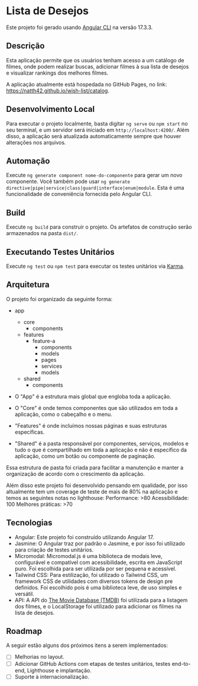 # Lista de Desejos

Este projeto foi gerado usando [Angular CLI](https://github.com/angular/angular-cli) na versão 17.3.3.

## Descrição

Esta aplicação permite que os usuários tenham acesso a um catálogo de filmes, onde podem realizar buscas, adicionar filmes à sua lista de desejos e visualizar rankings dos melhores filmes.

A aplicação atualmente está hospedada no GitHub Pages, no link: https://natth42.github.io/wish-list/catalog.

## Desenvolvimento Local

Para executar o projeto localmente, basta digitar `ng serve` ou `npm start` no seu terminal, e um servidor será iniciado em `http://localhost:4200/`. Além disso, a aplicação será atualizada automaticamente sempre que houver alterações nos arquivos.

## Automação

Execute `ng generate component nome-do-componente` para gerar um novo componente. Você também pode usar `ng generate directive|pipe|service|class|guard|interface|enum|module`. Esta é uma funcionalidade de conveniência fornecida pelo Angular CLI.

## Build

Execute `ng build` para construir o projeto. Os artefatos de construção serão armazenados na pasta `dist/`.

## Executando Testes Unitários

Execute `ng test` ou `npm test` para executar os testes unitários via [Karma](https://karma-runner.github.io).

## Arquitetura

O projeto foi organizado da seguinte forma:

- app
    - core
        - components
    - features
        - feature-a
            - components
            - models
            - pages
            - services
            - models
    - shared
        - components

- O "App" é a estrutura mais global que engloba toda a aplicação.
- O "Core" é onde temos componentes que são utilizados em toda a aplicação, como o cabeçalho e o menu.
- "Features" é onde incluímos nossas páginas e suas estruturas específicas.
- "Shared" é a pasta responsável por componentes, serviços, modelos e tudo o que é compartilhado em toda a aplicação e não é específico da aplicação, como um botão ou componente de paginação.

Essa estrutura de pasta foi criada para facilitar a manutenção e manter a organização de acordo com o crescimento da aplicação.

Além disso este projeto foi desenvolvido pensando em qualidade, por isso altualmente tem um coverage de teste de mais de 80% na aplicação e temos as seguintes notas no lighthouse:
Performance: >80
Acessibilidade: 100
Melhores práticas: >70

## Tecnologias

- Angular: Este projeto foi construído utilizando Angular 17.
- Jasmine: O Angular traz por padrão o Jasmine, e por isso foi utilizado para criação de testes unitários.
- Micromodal: Micromodal.js é uma biblioteca de modais leve, configurável e compatível com acessibilidade, escrita em JavaScript puro. Foi escolhida para ser utilizada por ser pequena e acessível.
- Tailwind CSS: Para estilização, foi utilizado o Tailwind CSS, um framework CSS de utilidades com diversos tokens de design pre definidos. Foi escolhido pois é uma biblioteca leve, de uso simples e versátil.
- API: A API do [The Movie Database (TMDB)](https://developer.themoviedb.org/docs/getting-started) foi utilizada para a listagem dos filmes, e o LocalStorage foi utilizado para adicionar os filmes na lista de desejos.

## Roadmap

A seguir estão alguns dos próximos itens a serem implementados:

- [ ] Melhorias no layout.
- [ ] Adicionar GitHub Actions com etapas de testes unitários, testes end-to-end, Lighthouse e implantação.
- [ ] Suporte à internacionalização.